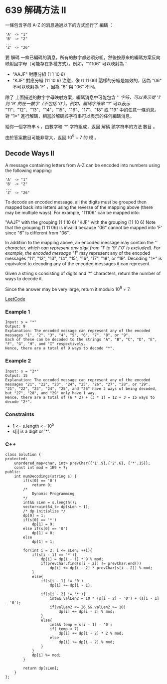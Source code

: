 # 639 解碼方法 II

一條包含字母 A-Z 的消息通過以下的方式進行了 編碼 ：
```
'A' -> "1"
'B' -> "2"
...
'Z' -> "26"
```
要 解碼 一條已編碼的消息，所有的數字都必須分組，然後按原來的編碼方案反向映射回字母（可能存在多種方式）。例如，"11106" 可以映射為：

* "AAJF" 對應分組 (1 1 10 6)
* "KJF" 對應分組 (11 10 6)
注意，像 (1 11 06) 這樣的分組是無效的，因為 "06" 不可以映射為 'F' ，因為 "6" 與 "06" 不同。

除了 上面描述的數字字母映射方案，編碼消息中可能包含 '*' 字符，可以表示從 '1' 到 '9' 的任一數字（不包括 '0'）。例如，編碼字符串 "1*" 可以表示 "11"、"12"、"13"、"14"、"15"、"16"、"17"、"18" 或 "19" 中的任意一條消息。對 "1*" 進行解碼，相當於解碼該字符串可以表示的任何編碼消息。

給你一個字符串 s ，由數字和 '*' 字符組成，返回 解碼 該字符串的方法 數目 。

由於答案數目可能非常大，返回 10<sup>9</sup> + 7 的 模 。

##  Decode Ways II

A message containing letters from A-Z can be encoded into numbers using the following mapping:
```
'A' -> "1"
'B' -> "2"
...
'Z' -> "26"
```
To decode an encoded message, all the digits must be grouped then mapped back into letters using the reverse of the mapping above (there may be multiple ways). For example, "11106" can be mapped into:

"AAJF" with the grouping (1 1 10 6)
"KJF" with the grouping (11 10 6)
Note that the grouping (1 11 06) is invalid because "06" cannot be mapped into 'F' since "6" is different from "06".

In addition to the mapping above, an encoded message may contain the '*' character, which can represent any digit from '1' to '9' ('0' is excluded). For example, the encoded message "1*" may represent any of the encoded messages "11", "12", "13", "14", "15", "16", "17", "18", or "19". Decoding "1*" is equivalent to decoding any of the encoded messages it can represent.

Given a string s consisting of digits and '*' characters, return the number of ways to decode it.

Since the answer may be very large, return it modulo 10<sup>9</sup> + 7.


[LeetCode](https://leetcode-cn.com/problems/decode-ways-ii/)

### Example 1

```
Input: s = "*"
Output: 9
Explanation: The encoded message can represent any of the encoded messages "1", "2", "3", "4", "5", "6", "7", "8", or "9".
Each of these can be decoded to the strings "A", "B", "C", "D", "E", "F", "G", "H", and "I" respectively.
Hence, there are a total of 9 ways to decode "*".
```

### Example 2

```
Input: s = "2*"
Output: 15
Explanation: The encoded message can represent any of the encoded messages "21", "22", "23", "24", "25", "26", "27", "28", or "29".
"21", "22", "23", "24", "25", and "26" have 2 ways of being decoded, but "27", "28", and "29" only have 1 way.
Hence, there are a total of (6 * 2) + (3 * 1) = 12 + 3 = 15 ways to decode "2*".
```

### Constraints

* 1 <= s.length <= 10<sup>5</sup>
* s[i] is a digit or '*'.

### C++ 

```
class Solution {
protected:
    unordered_map<char, int> prevChar{{'1',9},{'2',6}, {'*',15}};
    const int mod = 1E9 + 7;
public:
    int numDecodings(string s) {
        if(s[0] == '0')
            return 0;
        /*
            Dynamic Programming
        */
        int&& sLen = s.length();
        vector<uint64_t> dp(sLen + 1);
        /* dp initialize */
        dp[0] = 1;
        if(s[0] == '*')
            dp[1] = 9;
        else if(s[0] == '0')
            dp[1] = 0;
        else
            dp[1] = 1;

        for(int i = 2; i <= sLen; ++i){
            if(s[i - 1] == '*'){
                dp[i] = dp[i - 1] * 9 % mod;
                if(prevChar.find(s[i - 2]) != prevChar.end())
                    dp[i] += dp[i - 2] * prevChar[s[i - 2]] % mod;
            }
            else{
                if(s[i - 1] != '0')
                    dp[i] += dp[i - 1];

                if(s[i - 2] != '*'){ 
                    int&& valLen2 = 10 * (s[i - 2] - '0') + (s[i - 1] - '0');
                    if(valLen2 <= 26 && valLen2 >= 10)
                        dp[i] += dp[i - 2] % mod;
                }
                else{
                    int&& temp = s[i - 1] - '0';
                    if( temp < 7)
                        dp[i] += dp[i - 2] * 2 % mod;
                    else
                        dp[i] += dp[i - 2] % mod;
                }
            }
            dp[i] %= mod;
        }
        
        return dp[sLen];
    }
};
```
